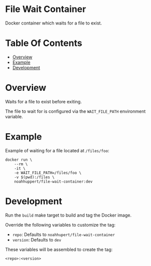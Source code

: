 # File Wait Container
Docker container which waits for a file to exist.  

# Table Of Contents
- [Overview](#overview)
- [Example](#example)
- [Development](#development)

# Overview
Waits for a file to exist before exiting.  

The file to wait for is configured via the `WAIT_FILE_PATH` environment 
variable.

# Example
Example of waiting for a file located at `/files/foo`:

```
docker run \
	--rm \
	-it \
	-e WAIT_FILE_PATH=/files/foo \
	-v $(pwd):/files \
	noahhuppert/file-wait-container:dev
```

# Development
Run the `build` make target to build and tag the Docker image.  

Override the following variables to customize the tag:

- `repo`: Defaults to `noahhupert/file-wait-container`
- `version`: Defaults to `dev`

These variables will be assembled to create the tag:  

```
<repo>:<version>
```
